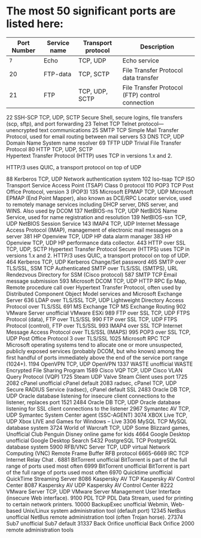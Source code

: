 # The most 50 significant ports are listed here:

| **Port Number** | **Service name** | **Transport protocol** | **Description** |  
| --- | ---- | ---- | --- |
| `7` | Echo | TCP, UDP	| Echo service |
| 20  | FTP-data | TCP, SCTP | File Transfer Protocol data transfer |
| 21  | FTP	| TCP, UDP, SCTP | File Transfer Protocol (FTP) control connection |


22	SSH-SCP	TCP, UDP, SCTP 	 Secure Shell, secure logins, file transfers (scp, sftp), and port forwarding
23	Telnet	TCP	Telnet protocol—unencrypted text communications
25	SMTP	TCP	 Simple Mail Transfer Protocol, used for email routing between mail servers
53	DNS	TCP, UDP	 Domain Name System name resolver
69	TFTP	UDP	Trivial File Transfer Protocol
80	HTTP	TCP, UDP, SCTP	
Hypertext Transfer Protocol (HTTP) uses TCP in versions 1.x and 2. 

HTTP/3 uses QUIC, a transport protocol on top of UDP

88	Kerberos	TCP, UDP	Network authentication system
102	Iso-tsap	TCP	ISO Transport Service Access Point (TSAP) Class 0 protocol
110	POP3	TCP	Post Office Protocol, version 3 (POP3)
135	Microsoft EPMAP	TCP, UDP	Microsoft EPMAP (End Point Mapper), also known as DCE/RPC Locator service, used to remotely manage services including DHCP server, DNS server, and WINS. Also used by DCOM
137	NetBIOS-ns	TCP, UDP	 NetBIOS Name Service, used for name registration and resolution
139	NetBIOS-ssn	TCP, UDP	NetBIOS Session Service
143	IMAP4	TCP, UDP	 Internet Message Access Protocol (IMAP), management of electronic mail messages on a server
381	HP Openview	TCP, UDP	HP data alarm manager
383	HP Openview	TCP, UDP	HP performance data collector.
443	HTTP over SSL	TCP, UDP, SCTP	Hypertext Transfer Protocol Secure (HTTPS) uses TCP in versions 1.x and 2. HTTP/3 uses QUIC, a transport protocol on top of UDP.
464	Kerberos	TCP, UDP	Kerberos Change/Set password
465	SMTP over TLS/SSL, SSM	TCP	Authenticated SMTP over TLS/SSL (SMTPS), URL Rendezvous Directory for SSM (Cisco protocol)
587	SMTP	TCP	Email message submission
593	Microsoft DCOM	TCP, UDP	HTTP RPC Ep Map, Remote procedure call over Hypertext Transfer Protocol, often used by Distributed Component Object Model services and Microsoft Exchange Server
636	LDAP over TLS/SSL	TCP, UDP	Lightweight Directory Access Protocol over TLS/SSL
691	MS Exchange	TCP	MS Exchange Routing
902	VMware Server	unofficial	VMware ESXi
989	FTP over SSL	TCP, UDP	FTPS Protocol (data), FTP over TLS/SSL
990	FTP over SSL	TCP, UDP	 FTPS Protocol (control), FTP over TLS/SSL
993	IMAP4 over SSL	TCP	Internet Message Access Protocol over TLS/SSL (IMAPS)
995	POP3 over SSL	TCP, UDP	Post Office Protocol 3 over TLS/SSL
1025	Microsoft RPC	TCP	Microsoft operating systems tend to allocate one or more unsuspected, publicly exposed services (probably DCOM, but who knows) among the first handful of ports immediately above the end of the service port range (1024+).
1194	OpenVPN	TCP, UDP	OpenVPN
1337	WASTE	unofficial	WASTE Encrypted File Sharing Program
1589	Cisco VQP	TCP, UDP	Cisco VLAN Query Protocol (VQP)
1725	Steam	UDP	Valve Steam Client uses port 1725 
2082	cPanel	unofficial	cPanel default
2083	radsec, cPanel	TCP, UDP	 Secure RADIUS Service (radsec), cPanel default SSL
2483	Oracle DB	TCP, UDP	Oracle database listening for insecure client connections to the listener, replaces port 1521
2484	Oracle DB	TCP, UDP	Oracle database listening for SSL client connections to the listener
2967	Symantec AV	TCP, UDP	Symantec System Center agent (SSC-AGENT)
3074	XBOX Live	TCP, UDP	Xbox LIVE and Games for Windows – Live
3306	MySQL	TCP	 MySQL database system
3724	World of Warcraft	TCP, UDP	Some Blizzard games, Unofficial Club Penguin Disney online game for kids
4664	Google Desktop	unofficial	Google Desktop Search
5432	PostgreSQL	TCP	PostgreSQL database system
5900	RFB/VNC Server	TCP, UDP	virtual Network Computing (VNC) Remote Frame Buffer RFB protocol
6665-6669	IRC	TCP	Internet Relay Chat .
6881	BitTorrent	unofficial	BitTorrent is part of the full range of ports used most often
6999	BitTorrent	unofficial	BitTorrent is part of the full range of ports used most often
6970	Quicktime	unofficial	QuickTime Streaming Server
8086	Kaspersky AV	TCP	Kaspersky AV Control Center
8087	Kaspersky AV	UDP	Kaspersky AV Control Center
8222	VMware Server	TCP, UDP	VMware Server Management User Interface (insecure Web interface).
9100	PDL	TCP	PDL Data Stream, used for printing to certain network printers.
10000	BackupExec	unofficial	Webmin, Web-based Unix/Linux system administration tool (default port)
12345	NetBus	unofficial	NetBus remote administration tool (often Trojan horse).
27374	Sub7	unofficial	Sub7 default
31337	Back Orifice	unofficial	Back Orifice 2000 remote administration tools